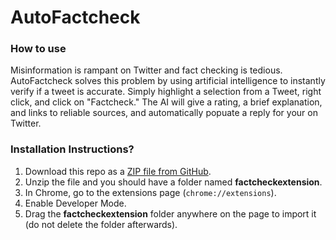 # AutoFactcheck

### **How to use**
Misinformation is rampant on Twitter and fact checking is tedious. AutoFactcheck solves this problem by using artificial intelligence to instantly verify if a tweet is accurate. Simply highlight a selection from a Tweet, right click, and click on "Factcheck." The AI will give a rating, a brief explanation, and links to reliable sources, and automatically popuate a reply for your on Twitter. 

### **Installation Instructions?**
1. Download this repo as a [ZIP file from GitHub](https://github.com/sijiawen/factcheckextension/archive/refs/heads/main.zip).
2. Unzip the file and you should have a folder named **factcheckextension**.
3. In Chrome, go to the extensions page (`chrome://extensions`).
4. Enable Developer Mode.
5. Drag the **factcheckextension** folder anywhere on the page to import it (do not delete the folder afterwards).

